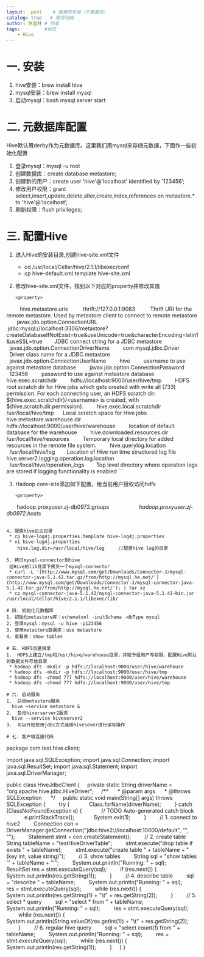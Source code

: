 ```yaml
---
layout:  post    # 使用的布局（不需要改）
catalog: true   # 是否归档
author: 陈国林 # 作者
tags:         #标签
    - Hive
---
```


# 一. 安装
1.  hive安装：brew install hive
2.  mysql安装：brew install mysql
3.  启动mysql：bash mysql.server start

# 二. 元数据库配置
Hive默认用derby作为元数据库。这里我们用mysql来存储元数据，下面作一些初始化配置
1. 登录mysql：mysql -u root
2.  创建数据库：create database metastore;
3.  创建新的用户：create user 'hive'@'localhost' identified by '123456’;
4.  修改用户权限：grant select,insert,update,delete,alter,create,index,references on metastore.* to 'hive'@'localhost’;
5.  刷新权限：flush privileges;

# 三. 配置Hive
1.  进入Hive的安装目录,创建hive-site.xml文件
    * cd /usr/local/Cellar/hive/2.1.1/libexec/conf
    * cp hive-default.xml.template hive-site.xml

2.  修改hive-site.xml文件，找到以下对应的property并修改其值  
    ```
    <property>
         <name>hive.metastore.uris</name>
         <value>thrift://127.0.0.1:9083</value>
         <description>Thrift URI for the remote metastore. Used by metastore client to connect to remote metastore </description>
    </property>
    <property>
       <name>javax.jdo.option.ConnectionURL</name>
       <value>jdbc:mysql://localhost:3306/metastore?createDatabaseIfNotExist=true&amp;useUnicode=true&amp;characterEncoding=latin1&amp;useSSL=true</value>
       <description>JDBC connect string for a JDBC metastore</description>
    </property>
    <property>
        <name>javax.jdo.option.ConnectionDriverName</name>
        <value>com.mysql.jdbc.Driver</value>
        <description>Driver class name for a JDBC metastore</description>
    </property>
    <property>
        <name>javax.jdo.option.ConnectionUserName</name>
        <value>hive</value>
        <description>username to use against metastore database</description>
    </property>
    <property>
        <name>javax.jdo.option.ConnectionPassword</name>
        <value>123456</value>
        <description>password to use against metastore database</description>
    </property>
    <property>
        <name>hive.exec.scratchdir</name>
        <value>hdfs://localhost:9000/user/hive/tmp</value>
        <description>HDFS root scratch dir for Hive jobs which gets created with write all (733) permission. For each connecting user, an HDFS scratch dir: ${hive.exec.scratchdir}/&lt;username&gt; is created, with ${hive.scratch.dir.permission}.</description>
    </property>
    <property>
        <name>hive.exec.local.scratchdir</name>
        <value>/usr/local/hive/tmp</value>
        <description>Local scratch space for Hive jobs</description>
    </property>
    <property>
        <name>hive.metastore.warehouse.dir</name>
        <value>hdfs://localhost:9000/user/hive/warehouse</value>
        <description>location of default database for the warehouse</description>
    </property>
    <property>
        <name>hive.downloaded.resources.dir</name>
        <value>/usr/local/hive/resources</value>
        <description>Temporary local directory for added resources in the remote file system.</description>
    </property>
    <property>
        <name>hive.querylog.location</name>
        <value>/usr/local/hive/log</value>
        <description>Location of Hive run time structured log file</description>
    </property>
    <property>
        <name>hive.server2.logging.operation.log.location</name>
        <value>/usr/local/hive/operation_logs</value>
        <description>Top level directory where operation logs are stored if logging functionality is enabled</description>
    </property>
    ```

3. Hadoop core-site添加如下配置，给当前用户授权访问hdfs  
   ```
   <property>
       <name>hadoop.proxyuser.zj-db0972.groups</name>
       <value>*</value>
   </property>
   <property>
       <name>hadoop.proxyuser.zj-db0972.hosts</name>
       <value>*</value>
   </property>
   ```

4. 配置hive日志目录  
    * cp hive-log4j.properties.template hive-log4j.properties
    * vi hive-log4j.properties
       hive.log.dir=/usr/local/hive/log     //配置hive log的目录

5. 拷贝mysql-connector到hive  
    给Hive的lib目录下拷贝一个mysql-connector
    * curl -L '[http://www.mysql.com/get/Downloads/Connector-J/mysql-connector-java-5.1.42.tar.gz/from/http://mysql.he.net/'](http://www.mysql.com/get/Downloads/Connector-J/mysql-connector-java-5.1.42.tar.gz/from/http://mysql.he.net/'); | tar xz
    * cp mysql-connector-java-5.1.42/mysql-connector-java-5.1.42-bin.jar /usr/local/Cellar/hive/2.1.1/libexec/lib/

# 四. 初始化元数据库
1. 初始化metastore库：schematool -initSchema -dbType mysql
2. 登录mysql：mysql -u hive -p123456
3. 使用metastore数据库：use metastore
4. 查看表：show tables

# 五. HDFS创建目录
1.  HDFS上建立/tmp和/usr/hive/warehouse目录，并赋予组用户写权限，配置Hive默认的数据文件存放目录
    * hadoop dfs -mkdir -p hdfs://localhost:9000/user/hive/warehouse
    * hadoop dfs -mkdir -p hdfs://localhost:9000/user/hive/tmp
    * hadoop dfs -chmod 777 hdfs://localhost:9000/user/hive/warehouse
    * hadoop dfs -chmod 777 hdfs://localhost:9000/user/hive/tmp

# 六. 启动服务
1.  启动metastore服务
     hive —service metastore &
2.  启动hiverserver2服务
     hive --service hiveserver2
3.  可以开始使用jdbc方式连接hivesever进行读写操作

# 七. 客户端连接代码
```
package com.test.hive.client;

import java.sql.SQLException;
import java.sql.Connection;
import java.sql.ResultSet;
import java.sql.Statement;
import java.sql.DriverManager;

public class HiveJdbcClient {
    private static String driverName = "org.apache.hive.jdbc.HiveDriver";
    /**
     * @param args
     * @throws SQLException
     */
    public static void main(String[] args) throws SQLException {
        try {
            Class.forName(driverName);
        } catch (ClassNotFoundException e) {
            // TODO Auto-generated catch block
            e.printStackTrace();
            System.exit(1);
        }
        // 1. connect to hive2
        Connection con = DriverManager.getConnection("jdbc:hive2://localhost:10000/default", "", "");
        Statement stmt = con.createStatement();
        // 2. create table
        String tableName = "testHiveDriverTable";
        stmt.execute("drop table if exists " + tableName);
        stmt.execute("create table " + tableName + " (key int, value string)");
        // 3. show tables
        String sql = "show tables '" + tableName + "'";
        System.out.println("Running: " + sql);
        ResultSet res = stmt.executeQuery(sql);
        if (res.next()) {
            System.out.println(res.getString(1));
        }
        // 4. describe table
        sql = "describe " + tableName;
        System.out.println("Running: " + sql);
        res = stmt.executeQuery(sql);
        while (res.next()) {
            System.out.println(res.getString(1) + "\t" + res.getString(2));
        }
        // 5. select * query
        sql = "select * from " + tableName;
        System.out.println("Running: " + sql);
        res = stmt.executeQuery(sql);
        while (res.next()) {
            System.out.println(String.valueOf(res.getInt(1)) + "\t" + res.getString(2));
        }
        // 6. regular hive query
        sql = "select count(1) from " + tableName;
        System.out.println("Running: " + sql);
        res = stmt.executeQuery(sql);
        while (res.next()) {
            System.out.println(res.getString(1));
        }
    }
}
```

